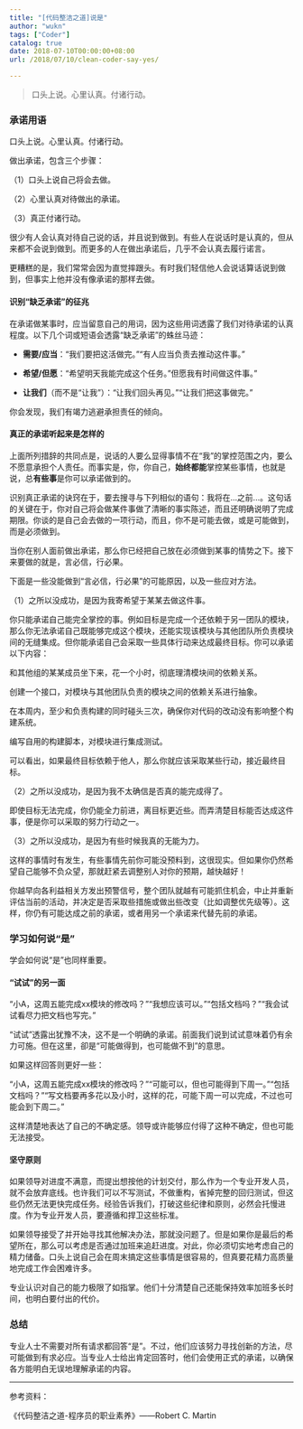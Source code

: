 ```yaml
---
title: "[代码整洁之道]说是"
author: "wukn"
tags: ["Coder"]
catalog: true
date: 2018-07-10T00:00:00+08:00
url: /2018/07/10/clean-coder-say-yes/

---
```


> 口头上说。心里认真。付诸行动。

<!--more-->

### 承诺用语

口头上说。心里认真。付诸行动。

做出承诺，包含三个步骤：

（1）口头上说自己将会去做。

（2）心里认真对待做出的承诺。

（3）真正付诸行动。

很少有人会认真对待自己说的话，并且说到做到。有些人在说话时是认真的，但从来都不会说到做到。而更多的人在做出承诺后，几乎不会认真去履行诺言。

更糟糕的是，我们常常会因为直觉摔跟头。有时我们轻信他人会说话算话说到做到，但事实上他并没有像承诺的那样去做。

#### 识别“缺乏承诺”的征兆

在承诺做某事时，应当留意自己的用词，因为这些用词透露了我们对待承诺的认真程度。以下几个词或短语会透露“缺乏承诺”的蛛丝马迹：

* **需要/应当**：“我们要把这活做完。”“有人应当负责去推动这件事。”

* **希望/但愿**：“希望明天我能完成这个任务。”但愿我有时间做这件事。”

* **让我们**（而不是“让我”）：“让我们回头再见。”“让我们把这事做完。”

你会发现，我们有竭力逃避承担责任的倾向。

#### 真正的承诺听起来是怎样的

上面所列措辞的共同点是，说话的人要么显得事情不在“我”的掌控范围之内，要么不愿意承担个人责任。而事实是，你，你自己，**始终都能**掌控某些事情，也就是说，总**有些事**是你可以承诺做到的。

识别真正承诺的诀窍在于，要去搜寻与下列相似的语句：我将在...之前...。这句话的关键在于，你对自己将会做某件事做了清晰的事实陈述，而且还明确说明了完成期限。你谈的是自己会去做的一项行动，而且，你不是可能去做，或是可能做到，而是必须做到。

当你在别人面前做出承诺，那么你已经把自己放在必须做到某事的情势之下。接下来要做的就是，言必信，行必果。

下面是一些没能做到“言必信，行必果”的可能原因，以及一些应对方法。

（1）之所以没成功，是因为我寄希望于某某去做这件事。

你只能承诺自己能完全掌控的事。例如目标是完成一个还依赖于另一团队的模块，那么你无法承诺自己既能够完成这个模块，还能实现该模块与其他团队所负责模块间的无缝集成。但你能承诺自己会采取一些具体行动来达成最终目标。你可以承诺以下内容：

和其他组的某某成员坐下来，花一个小时，彻底理清模块间的依赖关系。

创建一个接口，对模块与其他团队负责的模块之间的依赖关系进行抽象。

在本周内，至少和负责构建的同时碰头三次，确保你对代码的改动没有影响整个构建系统。

编写自用的构建脚本，对模块进行集成测试。

可以看出，如果最终目标依赖于他人，那么你就应该采取某些行动，接近最终目标。

（2）之所以没成功，是因为我不太确信是否真的能完成得了。

即使目标无法完成，你仍能全力前进，离目标更近些。而弄清楚目标能否达成这件事，便是你可以采取的努力行动之一。

（3）之所以没成功，是因为有些时候我真的无能为力。

这样的事情时有发生，有些事情先前你可能没预料到，这很现实。但如果你仍然希望自己能够不负众望，那就赶紧去调整别人对你的预期，越快越好！

你越早向各利益相关方发出预警信号，整个团队就越有可能抓住机会，中止并重新评估当前的活动，并决定是否采取些措施或做出些改变（比如调整优先级等）。这样，你仍有可能达成之前的承诺，或者用另一个承诺来代替先前的承诺。

### 学习如何说“是”

学会如何说“是”也同样重要。

#### “试试”的另一面

“小A，这周五能完成xx模块的修改吗？”“我想应该可以。”“包括文档吗？”“我会试试看尽力把文档也写完。”

“试试”透露出犹豫不决，这不是一个明确的承诺。前面我们说到试试意味着仍有余力可施。但在这里，卻是“可能做得到，也可能做不到”的意思。

如果这样回答则更好一些：

“小A，这周五能完成xx模块的修改吗？”“可能可以，但也可能得到下周一。”“包括文档吗？”“写文档要再多花以及小时，这样的花，可能下周一可以完成，不过也可能会到下周二。”

这样清楚地表达了自己的不确定感。领导或许能够应付得了这种不确定，但也可能无法接受。

#### 坚守原则

如果领导对进度不满意，而提出想按他的计划交付，那么作为一个专业开发人员，就不会放弃底线。也许我们可以不写测试，不做重构，省掉完整的回归测试，但这些仍然无法更快完成任务。经验告诉我们，打破这些纪律和原则，必然会托慢进度。作为专业开发人员，要遵循和捍卫这些标准。

如果领导接受了并开始寻找其他解决办法，那就没问题了。但是如果你是最后的希望所在，那么可以考虑是否通过加班来追赶进度。对此，你必须切实地考虑自己的精力储备。口头上说自己会在周末搞定这些事情是很容易的，但真要花精力高质量地完成工作会困难许多。

专业认识对自己的能力极限了如指掌。他们十分清楚自己还能保持效率加班多长时间，也明白要付出的代价。

### 总结

专业人士不需要对所有请求都回答“是”。不过，他们应该努力寻找创新的方法，尽可能做到有求必应。当专业人士给出肯定回答时，他们会使用正式的承诺，以确保各方能明白无误地理解承诺的内容。

---

参考资料：

《代码整洁之道-程序员的职业素养》——Robert C. Martin

